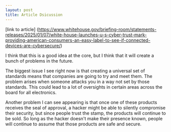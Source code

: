 ```yaml
---
layout: post
title: Article Dsicussion
---
```

[link to article] (https://www.whitehouse.gov/briefing-room/statements-releases/2025/01/07/white-house-launches-u-s-cyber-trust-mark-providing-american-consumers-an-easy-label-to-see-if-connected-devices-are-cybersecure/)

I think that this is a good idea at the core, but I think that it will create a bunch of problems in the future.  

The biggest issue I see right now is that creating a universal set of standards means that companies are going to try and meet them. The problem arises when someone attacks you in a way not set by those standards. This could lead to a lot of oversights in certain areas across the board for all electronics.  
  
Another problem I can see appearing is that once one of these products receives the seal of approval, a hacker might be able to silently compromise their security, but since people trust the stamp, the products will continue to be sold. So long as the hacker doesn't make their presence known, people will continue to assume that those products are safe and secure. 

